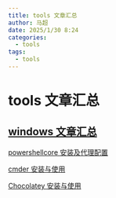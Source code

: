 ```yaml
---
title: tools 文章汇总
author: 马超
date: 2025/1/30 8:24
categories:
  - tools
tags:
  - tools
---
```


# tools 文章汇总

## [windows 文章汇总](/tools/windows/windows文章汇总)

[powershellcore 安装及代理配置](/tools/windows/powershellcore安装及代理配置)

[cmder 安装与使用](/tools/windows/cmder安装与使用)

[Chocolatey 安装与使用](/tools/windows/Chocolatey安装与使用)
